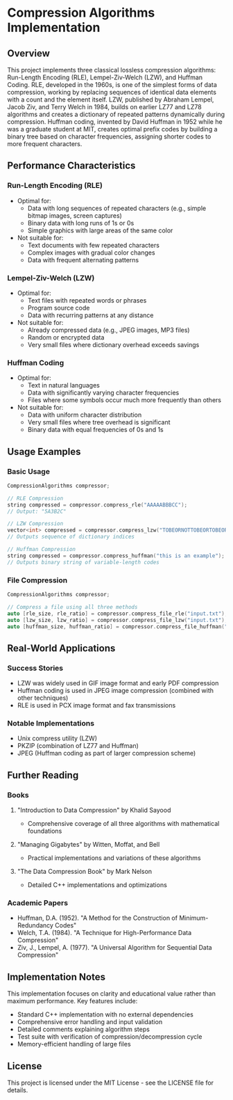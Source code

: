 # Compression Algorithms Implementation

## Overview

This project implements three classical lossless compression algorithms: Run-Length Encoding (RLE), Lempel-Ziv-Welch (LZW), and Huffman Coding. RLE, developed in the 1960s, is one of the simplest forms of data compression, working by replacing sequences of identical data elements with a count and the element itself. LZW, published by Abraham Lempel, Jacob Ziv, and Terry Welch in 1984, builds on earlier LZ77 and LZ78 algorithms and creates a dictionary of repeated patterns dynamically during compression. Huffman coding, invented by David Huffman in 1952 while he was a graduate student at MIT, creates optimal prefix codes by building a binary tree based on character frequencies, assigning shorter codes to more frequent characters.

## Performance Characteristics

### Run-Length Encoding (RLE)
- Optimal for:
    - Data with long sequences of repeated characters (e.g., simple bitmap images, screen captures)
    - Binary data with long runs of 1s or 0s
    - Simple graphics with large areas of the same color
- Not suitable for:
    - Text documents with few repeated characters
    - Complex images with gradual color changes
    - Data with frequent alternating patterns

### Lempel-Ziv-Welch (LZW)
- Optimal for:
    - Text files with repeated words or phrases
    - Program source code
    - Data with recurring patterns at any distance
- Not suitable for:
    - Already compressed data (e.g., JPEG images, MP3 files)
    - Random or encrypted data
    - Very small files where dictionary overhead exceeds savings

### Huffman Coding
- Optimal for:
    - Text in natural languages
    - Data with significantly varying character frequencies
    - Files where some symbols occur much more frequently than others
- Not suitable for:
    - Data with uniform character distribution
    - Very small files where tree overhead is significant
    - Binary data with equal frequencies of 0s and 1s

## Usage Examples

### Basic Usage

```cpp
CompressionAlgorithms compressor;

// RLE Compression
string compressed = compressor.compress_rle("AAAAABBBCC");
// Output: "5A3B2C"

// LZW Compression
vector<int> compressed = compressor.compress_lzw("TOBEORNOTTOBEORTOBEORNOT");
// Outputs sequence of dictionary indices

// Huffman Compression
string compressed = compressor.compress_huffman("this is an example");
// Outputs binary string of variable-length codes
```

### File Compression

```cpp
CompressionAlgorithms compressor;

// Compress a file using all three methods
auto [rle_size, rle_ratio] = compressor.compress_file_rle("input.txt");
auto [lzw_size, lzw_ratio] = compressor.compress_file_lzw("input.txt");
auto [huffman_size, huffman_ratio] = compressor.compress_file_huffman("input.txt");
```

## Real-World Applications

### Success Stories
- LZW was widely used in GIF image format and early PDF compression
- Huffman coding is used in JPEG image compression (combined with other techniques)
- RLE is used in PCX image format and fax transmissions

### Notable Implementations
- Unix compress utility (LZW)
- PKZIP (combination of LZ77 and Huffman)
- JPEG (Huffman coding as part of larger compression scheme)

## Further Reading

### Books
1. "Introduction to Data Compression" by Khalid Sayood
    - Comprehensive coverage of all three algorithms with mathematical foundations

2. "Managing Gigabytes" by Witten, Moffat, and Bell
    - Practical implementations and variations of these algorithms

3. "The Data Compression Book" by Mark Nelson
    - Detailed C++ implementations and optimizations

### Academic Papers
- Huffman, D.A. (1952). "A Method for the Construction of Minimum-Redundancy Codes"
- Welch, T.A. (1984). "A Technique for High-Performance Data Compression"
- Ziv, J., Lempel, A. (1977). "A Universal Algorithm for Sequential Data Compression"

## Implementation Notes

This implementation focuses on clarity and educational value rather than maximum performance. Key features include:
- Standard C++ implementation with no external dependencies
- Comprehensive error handling and input validation
- Detailed comments explaining algorithm steps
- Test suite with verification of compression/decompression cycle
- Memory-efficient handling of large files

## License

This project is licensed under the MIT License - see the LICENSE file for details.
